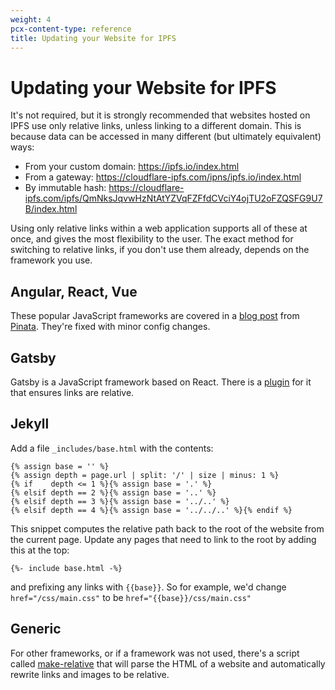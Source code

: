 ```yaml
---
weight: 4
pcx-content-type: reference
title: Updating your Website for IPFS
---
```


# Updating your Website for IPFS

It's not required, but it is strongly recommended that websites hosted on IPFS
use only relative links, unless linking to a different domain. This is because
data can be accessed in many different (but ultimately equivalent) ways:

- From your custom domain: https://ipfs.io/index.html
- From a gateway: https://cloudflare-ipfs.com/ipns/ipfs.io/index.html
- By immutable hash: https://cloudflare-ipfs.com/ipfs/QmNksJqvwHzNtAtYZVqFZFfdCVciY4ojTU2oFZQSFG9U7B/index.html

Using only relative links within a web application supports all of these at
once, and gives the most flexibility to the user. The exact method for switching
to relative links, if you don't use them already, depends on the framework you
use.

## Angular, React, Vue

These popular JavaScript frameworks are covered in a [blog
post](https://medium.com/pinata/how-to-easily-host-a-website-on-ipfs-9d842b5d6a01)
from [Pinata](https://pinata.cloud/). They're fixed with minor config changes.

## Gatsby

Gatsby is a JavaScript framework based on React. There is a
[plugin](https://www.gatsbyjs.org/packages/gatsby-plugin-ipfs/) for it that
ensures links are relative.

## Jekyll

Add a file `_includes/base.html` with the contents:

    {% assign base = '' %}
    {% assign depth = page.url | split: '/' | size | minus: 1 %}
    {% if    depth <= 1 %}{% assign base = '.' %}
    {% elsif depth == 2 %}{% assign base = '..' %}
    {% elsif depth == 3 %}{% assign base = '../..' %}
    {% elsif depth == 4 %}{% assign base = '../../..' %}{% endif %}

This snippet computes the relative path back to the root of the website from the
current page. Update any pages that need to link to the root by adding this at
the top:

    {%- include base.html -%}

and prefixing any links with `{{base}}`. So for example, we'd change
`href="/css/main.css"` to be `href="{{base}}/css/main.css"`

## Generic

For other frameworks, or if a framework was not used, there's a script called
[make-relative](https://github.com/tmcw/make-relative) that will parse the HTML
of a website and automatically rewrite links and images to be relative.
